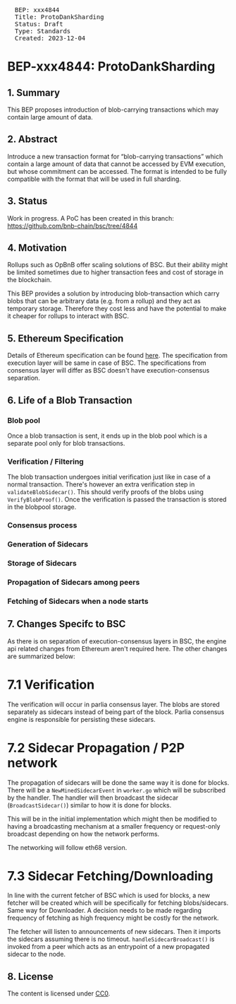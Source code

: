 <pre>
  BEP: xxx4844
  Title: ProtoDankSharding
  Status: Draft
  Type: Standards
  Created: 2023-12-04
</pre>

# BEP-xxx4844: ProtoDankSharding

## 1. Summary

This BEP proposes introduction of blob-carrying transactions which may contain large amount of data.

## 2. Abstract 

Introduce a new transaction format for “blob-carrying transactions” which contain a large amount of data that cannot be accessed by EVM execution, but whose commitment can be accessed. The format is intended to be fully compatible with the format that will be used in full sharding.

## 3. Status 

Work in progress. 
A PoC has been created in this branch: https://github.com/bnb-chain/bsc/tree/4844 

## 4. Motivation 

Rollups such as OpBnB offer scaling solutions of BSC. But their ability might be limited sometimes due to higher transaction fees and cost of storage in the blockchain.

This BEP provides a solution by introducing blob-transaction which carry blobs that can be arbitrary data (e.g. from a rollup) and they act as temporary storage. Therefore they cost less and have the potential to make it cheaper for rollups to interact with BSC.

## 5. Ethereum Specification 

Details of Ethereum specification can be found [here](https://eips.ethereum.org/EIPS/eip-4844). 
The specification from execution layer will be same in case of BSC. The specifications from consensus layer will differ as BSC doesn't have execution-consensus separation. 

## 6. Life of a Blob Transaction

### Blob pool
Once a blob transaction is sent, it ends up in the blob pool which is a separate pool only for blob transactions.

### Verification / Filtering
The blob transaction undergoes initial verification just like in case of a normal transaction.
There's however an extra verification step in `validateBlobSidecar()`. This should verify proofs of the blobs using `VerifyBlobProof()`. 
Once the verification is passed the transaction is stored in the blobpool storage.

### Consensus process

### Generation of Sidecars
### Storage of Sidecars
### Propagation of Sidecars among peers
### Fetching of Sidecars when a node starts

## 7. Changes Specifc to BSC

As there is on separation of execution-consensus layers in BSC, the engine api related changes from Ethereum aren't required here. The other changes are summarized below:

# 7.1 Verification

The verification will occur in parlia consensus layer. The blobs are stored separately as sidecars instead of being part of the block. Parlia consensus engine is responsible for persisting these sidecars.

# 7.2 Sidecar Propagation / P2P network

The propagation of sidecars will be done the same way it is done for blocks. 
There will be a `NewMinedSidecarEvent` in `worker.go` which will be subscribed by the handler. The handler will then broadcast the sidecar (`BroadcastSidecar()`) similar to how it is done for blocks.

This will be in the initial implementation which might then be modified to having a broadcasting mechanism at a smaller frequency or request-only broadcast depending on how the network performs.

The networking will follow eth68 version.

# 7.3 Sidecar Fetching/Downloading

In line with the current fetcher of BSC which is used for blocks, a new fetcher will be created which will be specifically for fetching blobs/sidecars. Same way for Downloader. A decision needs to be made regarding frequency of fetching as high frequency might be costly for the network.

The fetcher will listen to announcements of new sidecars. Then it imports the sidecars assuming there is no timeout. `handleSidecarBroadcast()` is invoked from a peer which acts as an entrypoint of a new propagated sidecar to the node.

## 8. License
The content is licensed under [CC0](https://creativecommons.org/publicdomain/zero/1.0/).